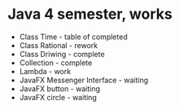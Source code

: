 # Java 4 semester, works
- Class Time - table of completed 
- Class Rational - rework
- Class Driwing - complete
- Collection - complete
- Lambda - work
- JavaFX Messenger Interface - waiting
- JavaFX button - waiting
- JavaFX circle - waiting

